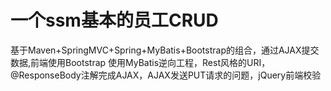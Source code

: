 # 一个ssm基本的员工CRUD
基于Maven+SpringMVC+Spring+MyBatis+Bootstrap的组合，通过AJAX提交数据,前端使用Bootstrap
使用MyBatis逆向工程，Rest风格的URI，@ResponseBody注解完成AJAX，AJAX发送PUT请求的问题，jQuery前端校验
